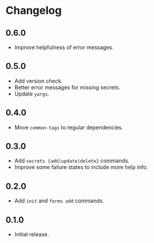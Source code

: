 # Changelog

## 0.6.0

- Improve helpfulness of error messages.

## 0.5.0

- Add version check.
- Better error messages for missing secrets.
- Update `yargs`.

## 0.4.0

- Move `common-tags` to regular dependencies.

## 0.3.0

- Add `secrets {add|update|delete}` commands.
- Improve some failure states to include more help info.

## 0.2.0

- Add `init` and `forms add` commands.

## 0.1.0

- Initial release.
